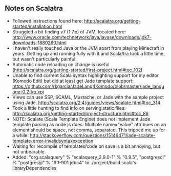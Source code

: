 ## Notes on Scalatra

* Followed instructions found here: http://scalatra.org/getting-started/installation.html
* Struggled a bit finding v7 (1.7.x) of JVM, located here: http://www.oracle.com/technetwork/java/javase/downloads/jdk7-downloads-1880260.html
* I haven't really touched Java or the JVM apart from playing Minecraft in years.  Getting up and running fully with it and Scala/tra took a little time, but wasn't particularly painful.
* Automatic code reloading on change is useful (http://scalatra.org/getting-started/first-project.html#toc_102):
* Unable to find current Scala syntax highlighting support for my editor (Komodo Edit) but did at least get Jade template support: https://github.com/rkgarcia/JadeLang4Komodo/blob/master/jade_language-0.2-ko.xpi
* Views can use SSP, SCAML, Mustache, or Jade with the sample project using Jade. http://scalatra.org/2.4/guides/views/scalate.html#toc_314
* Took a little hunting to find info on serving static files: http://scalatra.org/getting-started/project-structure.html#toc_86
* NOTE: Scalate (Scala Template Engine) does not implement Jade template parsing as node.js does.  Multiple name="value" attribues on an element should be space, not comma, separated.  This tripped me up for a while: http://stackoverflow.com/questions/15146471/jade-scalate-template-error-invalidsyntaxexception
* Waiting for recompile of templates/code on save is a bit annoying, but not unbearable.
* Added:
    "org.scalaquery" % "scalaquery_2.9.0-1" % "0.9.5",
    "postgresql" % "postgresql" % "9.1-901.jdbc4"
  to ./project/build.scala's libraryDependencies    

        